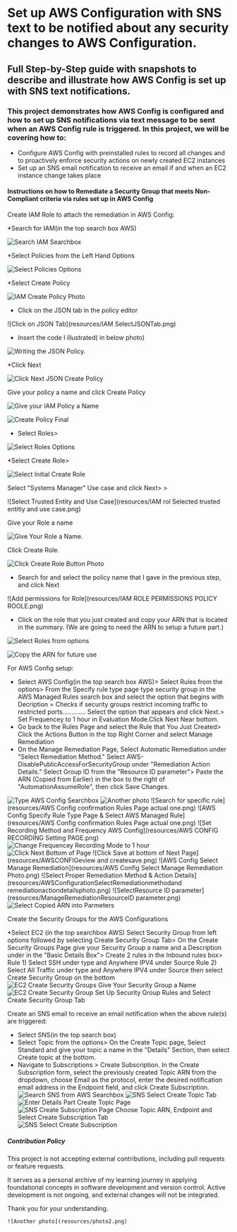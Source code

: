 # Set up AWS Configuration with SNS text to be notified about any security changes to AWS Configuration.

## Full Step-by-Step guide with snapshots to describe and illustrate how AWS Config is set up with SNS text notifications.

### This project demonstrates how AWS Config is configured and how to set up SNS notifications via text message to be sent when an AWS Config rule is triggered.  In this project, we will be covering how to:
* Configure AWS Config with preinstalled rules to record all changes and to proactively enforce security actions on newly created EC2 instances
* Set up an SNS email notification to receive an email if and when an EC2 instance change takes place
  

#### Instructions on how to Remediate a Security Group that meets Non-Compliant criteria via rules set up in AWS Config


Create IAM Role to attach the remediation in AWS Config:

*Search for IAM(in the top search box AWS)

![Search IAM Searchbox](resources/IAMSearchIAM.png)

*Select Policies from the Left Hand Options

![Select Policies Options](resources/IAMClickonpolociesoptionphoto.png)

*Select Create Policy 

![IAM Create Policy Photo](resources/IAMCreatePolicyphoto.png)

* Click on the JSON tab in the policy editor

![Click on JSON Tab](resources/IAM SelectJSONTab.png)

* Insert the code I illustrated( in below photo)  

![Writing the JSON Policy.](resources/JSONpolicycodephoto.png)

*Click Next 

![Click Next JSON Create Policy](resources/ClickNEXTJSONCREATEPOLICYEDITOR.png)


Give your policy a name and click Create Policy

![Give your IAM Policy a Name](IAMGiveNametoPolicy.png)

![Create Policy Final ](resources/IAMCreatePolicyphoto.png)

* Select Roles>

![Select Roles Options](ROLESSELECTROLESOPTIONS.png)

*Select Create Role>

![Select Initial Create Role](resources/ROLECREATEROLEINITIAL.png)



Select "Systems Manager" Use case and click Next> > 

![Select Trusted Entity and Use Case](resources/IAM rol Selected trusted entitiy and use case.png)

Give your Role a name  

![Give Your Role a Name.](resources/ROLEROLENAME.png)
  
 Click Create Role. 
  
![Click Create Role Button Photo](resources/ROLECreaterolephoto.png)

* Search for and select the policy name that I gave in the previous step, and click Next

![Add permissions for Role](resources/IAM ROLE PERMISSIONS POLICY ROOLE.png)

* Click on the role that you just created and copy your ARN that is located in the summary. (We are going to need the ARN to setup a future part.)
 
![Select Roles from options](resources/ROLESSELECTROLESOPTIONS.png)
  

![Copy the ARN for future use](resources/SelectActualARNphoto.png)

 
        
  For AWS Config setup:
* Select AWS Config(in the top search box AWS)> Select Rules from the options> From the Specify rule type page type security group in the AWS Managed Rules search box and select the option that begins with Decription = Checks if security groups restrict incoming traffic to restricted ports............. Select the option that appears and click Next.> Set Frequencey to 1 hour in Evaluation Mode.Click Next Near bottom.
*  Go back to the Rules Page and select the Rule that You Just Created> Click the Actions Button in the top Right Corner and select Manage Remediation
*  On the Manage Remediation Page, Select Automatic Remediation under "Select Remediation Method." Select AWS-DisablePublicAccessForSecurityGroup under "Remediation Action Details." Select Group ID from the "Resource ID parameter"> Paste the ARN (Copied from Earlier) in the box to the right of "AutomationAssumeRole", then click Save Changes.

![Type AWS Config Searchbox](resources/AWSCONFIGSEARCH.png)
![Another photo](resources/photo2.png)
![Search for specific rule](resources/AWS Config confirmation Rules Page actual one.png)
![AWS Config Specify Rule Type Page & Select AWS Managed Rule](resources/AWS Config confirmation Rules Page actual one.png)
![Set Recording Method and Frequency AWS Config](resources/AWS CONFIG RECORDING Setting PAGE.png)
![Change Frequencey Recording Mode to 1 hour](resources/AWSCongfigurationRulesEditRuleFrequencyPage.png)
![Click Next Bottom of Page](resources/AWSConfigConfigrulenext.png)
![Click Save at bottom of Next Page](resources/AWSCONFIGeview and createsave.png)
![AWS Config Select Manage Remediation](resources/AWS Config Select Manage Remediation Photo.png)
![Select Proper Remediation Method & Action Details](resources/AWSConfigurationSelectRemediationmethodand remediationactiondetailsphoto.png)
![SelectResource ID parameter](resources/ManageRemediationResourceID parameter.png)
![Select Copied ARN into Parmeters](resources/ManageRemediationBacktopagepasteinparameterARNphoto.png)






Create the Security Groups for the AWS Configurations

*Select EC2 (in the top searchbox AWS) Select Security Group from left options followed by selecting Create Security Group Tab> On the Create Security Groups Page give your Security Group a name and a Description under  in the "Basic Details Box">  Create 2 rules in the Inbound rules box> Rule 1) Select SSH under type and Anywhere IPV4 under Source  Rule 2) Select All Traffic under type and Anywhere IPV4 under Source then select Create Security Group on the bottom 
![EC2 Create Security Groups Give Your Security Group a Name](resources/SecurityGroupcreatesecuritygroupbasicdetailsphoto.pngresources/SecurityGroupcreatesecuritygroupbasicdetailsphoto.png)
![EC2 Create Security Group Set Up Security Group Rules and Select Create Security Group Tab](resources/SecurityGroupcreatesecurityinboundruleandCREATESECURITYGROUPBUTOONphoto.png)


Create an SNS email to receive an email notification when the above rule(s) are triggered:

* Select SNS(in the top search box)
* Select Topic from the options> On the Create Topic page, Select Standard and give your topic a name in the "Details" Section, then select Create topic at the bottom.
* Navigate to Subscriptions > Create Subscription. In the Create Subscription form, select the previously created Topic ARN from the dropdown, choose Email as the protocol, enter the desired notification email address in the Endpoint field, and click Create Subscription.
![Search SNS from AWS Searchbox](resources/SNSSearchSNS.png)
![SNS Select Create Topic Tab](resources/SNSSelecttopicandcreatetopic.png)
![Enter Details Part Create Topic Page](resources/topicdetailscreatetopicphoto.png)
![SNS Create Subscription Page Choose Topic ARN, Endpoint and Select Create Subscription Tab](resources/SNSCreateSubscriptioninfopage.png)
![SNS Select Create Subscription](resources/SNSCreateSubscriptionSelectphoto.png)


##### Contribution Policy

This project is not accepting external contributions, including pull requests or feature requests.

It serves as a personal archive of my learning journey in applying foundational concepts in software development and version control. Active development is not ongoing, and external changes will not be integrated.

Thank you for your understanding.


    ![Another photo](resources/photo2.png)
